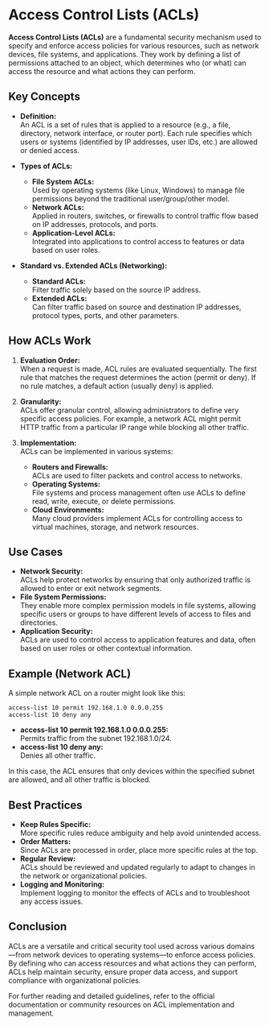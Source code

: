 # Access Control Lists (ACLs)

**Access Control Lists (ACLs)** are a fundamental security mechanism used to specify and enforce access policies for various resources, such as network devices, file systems, and applications. They work by defining a list of permissions attached to an object, which determines who (or what) can access the resource and what actions they can perform.

## Key Concepts

- **Definition:**  
  An ACL is a set of rules that is applied to a resource (e.g., a file, directory, network interface, or router port). Each rule specifies which users or systems (identified by IP addresses, user IDs, etc.) are allowed or denied access.

- **Types of ACLs:**  
  - **File System ACLs:**  
    Used by operating systems (like Linux, Windows) to manage file permissions beyond the traditional user/group/other model.  
  - **Network ACLs:**  
    Applied in routers, switches, or firewalls to control traffic flow based on IP addresses, protocols, and ports.  
  - **Application-Level ACLs:**  
    Integrated into applications to control access to features or data based on user roles.

- **Standard vs. Extended ACLs (Networking):**  
  - **Standard ACLs:**  
    Filter traffic solely based on the source IP address.  
  - **Extended ACLs:**  
    Can filter traffic based on source and destination IP addresses, protocol types, ports, and other parameters.

## How ACLs Work

1. **Evaluation Order:**  
   When a request is made, ACL rules are evaluated sequentially. The first rule that matches the request determines the action (permit or deny). If no rule matches, a default action (usually deny) is applied.

2. **Granularity:**  
   ACLs offer granular control, allowing administrators to define very specific access policies. For example, a network ACL might permit HTTP traffic from a particular IP range while blocking all other traffic.

3. **Implementation:**  
   ACLs can be implemented in various systems:
   - **Routers and Firewalls:**  
     ACLs are used to filter packets and control access to networks.  
   - **Operating Systems:**  
     File systems and process management often use ACLs to define read, write, execute, or delete permissions.
   - **Cloud Environments:**  
     Many cloud providers implement ACLs for controlling access to virtual machines, storage, and network resources.

## Use Cases

- **Network Security:**  
  ACLs help protect networks by ensuring that only authorized traffic is allowed to enter or exit network segments.
- **File System Permissions:**  
  They enable more complex permission models in file systems, allowing specific users or groups to have different levels of access to files and directories.
- **Application Security:**  
  ACLs are used to control access to application features and data, often based on user roles or other contextual information.

## Example (Network ACL)

A simple network ACL on a router might look like this:

```plaintext
access-list 10 permit 192.168.1.0 0.0.0.255
access-list 10 deny any
```

- **access-list 10 permit 192.168.1.0 0.0.0.255:**  
  Permits traffic from the subnet 192.168.1.0/24.
- **access-list 10 deny any:**  
  Denies all other traffic.

In this case, the ACL ensures that only devices within the specified subnet are allowed, and all other traffic is blocked.

## Best Practices

- **Keep Rules Specific:**  
  More specific rules reduce ambiguity and help avoid unintended access.
- **Order Matters:**  
  Since ACLs are processed in order, place more specific rules at the top.
- **Regular Review:**  
  ACLs should be reviewed and updated regularly to adapt to changes in the network or organizational policies.
- **Logging and Monitoring:**  
  Implement logging to monitor the effects of ACLs and to troubleshoot any access issues.

## Conclusion

ACLs are a versatile and critical security tool used across various domains—from network devices to operating systems—to enforce access policies. By defining who can access resources and what actions they can perform, ACLs help maintain security, ensure proper data access, and support compliance with organizational policies.

For further reading and detailed guidelines, refer to the official documentation or community resources on ACL implementation and management.
